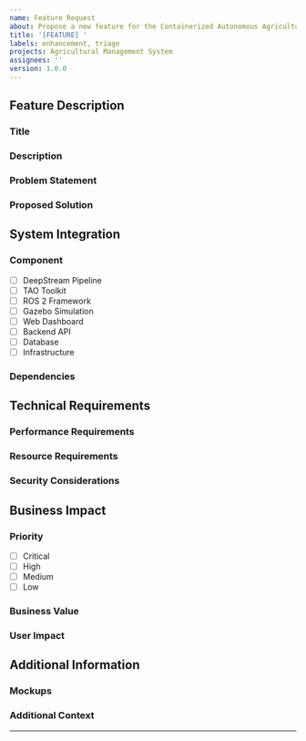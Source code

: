 ```yaml
---
name: Feature Request
about: Propose a new feature for the Containerized Autonomous Agricultural Management System
title: '[FEATURE] '
labels: enhancement, triage
projects: Agricultural Management System
assignees: ''
version: 1.0.0
---
```


## Feature Description

### Title
<!-- Provide a clear and concise title following project naming conventions -->

### Description
<!-- Provide a detailed description of the proposed feature including technical context -->

### Problem Statement
<!-- Describe the specific problem or need this feature addresses in the agricultural management system -->

### Proposed Solution
<!-- Provide a detailed technical description of the proposed implementation approach -->

## System Integration

### Component
<!-- Select the primary system component affected by this feature -->
- [ ] DeepStream Pipeline
- [ ] TAO Toolkit
- [ ] ROS 2 Framework
- [ ] Gazebo Simulation
- [ ] Web Dashboard
- [ ] Backend API
- [ ] Database
- [ ] Infrastructure

### Dependencies
<!-- List related components, features, or external systems required for implementation -->

## Technical Requirements

### Performance Requirements
<!-- Specify performance metrics, latency requirements, or processing constraints -->

### Resource Requirements
<!-- Detail hardware requirements including CPU, GPU, memory, or storage needs -->

### Security Considerations
<!-- Describe security implications, requirements, and compliance considerations -->

## Business Impact

### Priority
<!-- Select the feature priority level -->
- [ ] Critical
- [ ] High
- [ ] Medium
- [ ] Low

### Business Value
<!-- Describe quantifiable benefits and expected impact on agricultural operations -->

### User Impact
<!-- Explain how this feature affects system operators and agricultural specialists -->

## Additional Information

### Mockups
<!-- Attach visual designs, architecture diagrams, or technical mockups if available -->

### Additional Context
<!-- Provide any other relevant technical or business context -->

---
<!-- 
Before submitting, please ensure:
- All required fields are completed
- Technical specifications are detailed and clear
- Business impact is quantified where possible
- Security implications are considered
-->